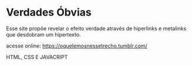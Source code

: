 # Verdades Óbvias
Esse site propõe revelar o efeito verdade através de hiperlinks e metalinks que desdobram um hipertexto.

acesse online: https://oquelemosnessetrecho.tumblr.com/

HTML, CSS E JAVACRIPT
